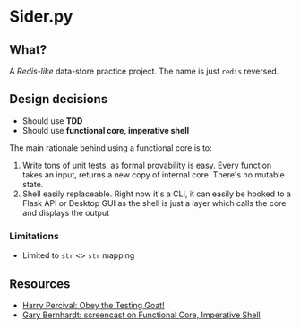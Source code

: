 # Sider.py

## What?

A _Redis-like_ data-store practice project.
The name is just `redis` reversed.

## Design decisions

- Should use **TDD**
- Should use **functional core, imperative shell**

The main rationale behind using a functional core is to:

1. Write tons of unit tests, as formal provability is easy. Every function takes an input, returns a new copy of internal core. There's no mutable state.
2. Shell easily replaceable. Right now it's a CLI, it can easily be hooked to a Flask API or Desktop GUI as the shell is just a layer which calls the core and displays the output

### Limitations

- Limited to `str` <> `str` mapping

## Resources

- [Harry Percival: Obey the Testing Goat!](https://www.obeythetestinggoat.com/pages/book.html#toc)
- [Gary Bernhardt: screencast on Functional Core, Imperative Shell](https://www.destroyallsoftware.com/screencasts/catalog/functional-core-imperative-shell)
